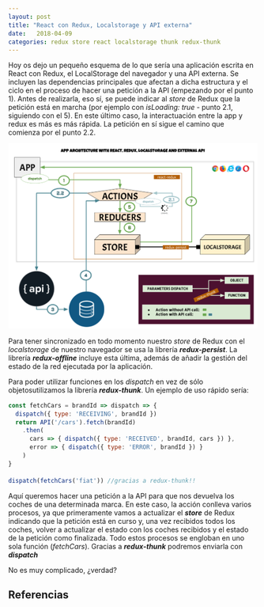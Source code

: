 ```yaml
---
layout: post
title: "React con Redux, Localstorage y API externa"
date:   2018-04-09
categories: redux store react localstorage thunk redux-thunk
---
```


Hoy os dejo un pequeño esquema de lo que sería una aplicación escrita en React con Redux, el LocalStorage del navegador y una API externa. Se incluyen las dependencias principales que afectan a dicha estructura y el ciclo en el proceso de hacer una petición a la API (empezando por el punto 1). Antes de realizarla, eso sí, se puede indicar al *store* de Redux que la petición está en marcha (por ejemplo con *isLoading: true* - punto 2.1, siguiendo con el 5). En este último caso, la interactuación entre la app y redux es más es más rápida. La petición en sí sigue el camino que comienza por el punto 2.2.

![React con Redux, LocalStorage y API externa](../images/react-redux-localstorage-api.png)

Para tener sincronizado en todo momento nuestro *store* de Redux con el *localstorage* de nuestro navegador se usa la librería ***redux-persist***. La librería ***redux-offline*** incluye esta última, además de añadir la gestión del estado de la red ejecutada por la aplicación.

Para poder utilizar funciones en los *dispatch* en vez de sólo objetosutilizamos la librería ***redux-thunk***. Un ejemplo de uso rápido sería:

  ```javascript
  const fetchCars = brandId => dispatch => {
    dispatch({ type: 'RECEIVING', brandId })
    return API('/cars').fetch(brandId)
      .then(
        cars => { dispatch({ type: 'RECEIVED', brandId, cars }) },
        error => { dispatch({ type: 'ERROR', brandId }) }
      )
  }

  dispatch(fetchCars('fiat')) //gracias a redux-thunk!!
  ```

Aquí queremos hacer una petición a la API para que nos devuelva los coches de una determinada marca. En este caso, la acción conlleva varios procesos, ya que primeramente vamos a actualizar el ***store*** de Redux indicando que la petición está en curso y, una vez recibidos todos los coches, volver a actualizar el estado con los coches recibidos y el estado de la petición como finalizada. Todo estos procesos se engloban en uno sola función (*fetchCars*). Gracias a ***redux-thunk*** podremos enviarla con ***dispatch***

No es muy complicado, ¿verdad?

## Referencias